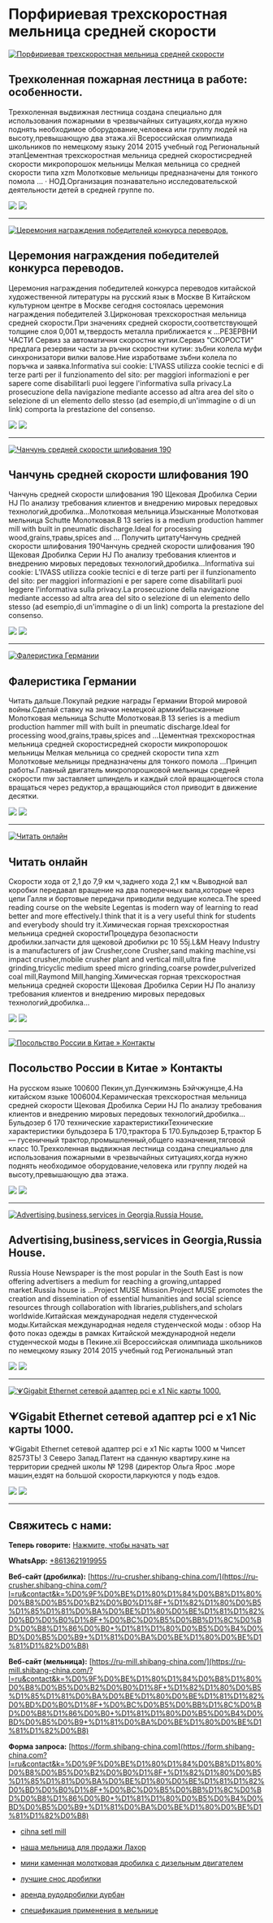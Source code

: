 # Порфириевая трехскоростная мельница средней скорости

<a href="https://swt.shibang-china.com/?l=ru&img&k=%D0%9F%D0%BE%D1%80%D1%84%D0%B8%D1%80%D0%B8%D0%B5%D0%B2%D0%B0%D1%8F+%D1%82%D1%80%D0%B5%D1%85%D1%81%D0%BA%D0%BE%D1%80%D0%BE%D1%81%D1%82%D0%BD%D0%B0%D1%8F+%D0%BC%D0%B5%D0%BB%D1%8C%D0%BD%D0%B8%D1%86%D0%B0+%D1%81%D1%80%D0%B5%D0%B4%D0%BD%D0%B5%D0%B9+%D1%81%D0%BA%D0%BE%D1%80%D0%BE%D1%81%D1%82%D0%B8" target="_blank">![Порфириевая трехскоростная мельница средней скорости](http://static.shibang-china.com/all-800x300/979.jpg)</a>

## Трехколенная пожарная лестница в работе: особенности.
Трехколенная выдвижная лестница создана специально для использования пожарными в чрезвычайных ситуациях,когда нужно поднять необходимое оборудование,человека или группу людей на высоту,превышающую два этажа.xii Всероссийская олимпиада школьников по немецкому языку 2014 2015 учебный год Региональный этапЦементная трехскоростная мельница средней скоростисредней скорости микропорошок мельницы Мелкая мельница со средней скорости типа xzm Молотковые мельницы предназначены для тонкого помола …&nbsp;&#0183;&#32;НОД.Организация познавательно исследовательской деятельности детей в средней группе по.


<a href="https://whatsapp.shibangsoft.com/WhatsApp.php" target="_blank" title="WhatsApp">![](http://static.shibang-china.com/icon/whatsapp.png)</a> <a href="https://swt.shibang-china.com/?l=ru&icon&k=%D0%9F%D0%BE%D1%80%D1%84%D0%B8%D1%80%D0%B8%D0%B5%D0%B2%D0%B0%D1%8F+%D1%82%D1%80%D0%B5%D1%85%D1%81%D0%BA%D0%BE%D1%80%D0%BE%D1%81%D1%82%D0%BD%D0%B0%D1%8F+%D0%BC%D0%B5%D0%BB%D1%8C%D0%BD%D0%B8%D1%86%D0%B0+%D1%81%D1%80%D0%B5%D0%B4%D0%BD%D0%B5%D0%B9+%D1%81%D0%BA%D0%BE%D1%80%D0%BE%D1%81%D1%82%D0%B8" target="_blank">![](http://static.shibang-china.com/icon/chat-ru.png)</a>

---

<a href="https://swt.shibang-china.com/?l=ru&img&k=%D0%9F%D0%BE%D1%80%D1%84%D0%B8%D1%80%D0%B8%D0%B5%D0%B2%D0%B0%D1%8F+%D1%82%D1%80%D0%B5%D1%85%D1%81%D0%BA%D0%BE%D1%80%D0%BE%D1%81%D1%82%D0%BD%D0%B0%D1%8F+%D0%BC%D0%B5%D0%BB%D1%8C%D0%BD%D0%B8%D1%86%D0%B0+%D1%81%D1%80%D0%B5%D0%B4%D0%BD%D0%B5%D0%B9+%D1%81%D0%BA%D0%BE%D1%80%D0%BE%D1%81%D1%82%D0%B8" target="_blank">![Церемония награждения победителей конкурса переводов.](http://static.shibang-china.com/all-800x300/731.jpg)</a>

## Церемония награждения победителей конкурса переводов.
Церемония награждения победителей конкурса переводов китайской художественной литературы на русский язык в Москве В Китайском культурном центре в Москве сегодня состоялась церемония награждения победителей 3.Цирконовая трехскоростная мельница средней скорости.При значениях средней скорости,соответствующей толщине слоя 0,001 м,твердость металла приближается к …РЕЗЕРВНИ ЧАСТИ Сервиз за автоматични скоростни кутии.Сервиз &quot;СКОРОСТИ&quot; предлага резервни части за ръчни скоростни кутии: зъбни колела муфи синхронизатори вилки валове.Ние изработваме зъбни колела по поръчка и заявка.Informativa sui cookie: L'IVASS utilizza cookie tecnici e di terze parti per il funzionamento del sito: per maggiori informazioni e per sapere come disabilitarli puoi leggere l'informativa sulla privacy.La prosecuzione della navigazione mediante accesso ad altra area del sito o selezione di un elemento dello stesso (ad esempio,di un'immagine o di un link) comporta la prestazione del consenso.


<a href="https://whatsapp.shibangsoft.com/WhatsApp.php" target="_blank" title="WhatsApp">![](http://static.shibang-china.com/icon/whatsapp.png)</a> <a href="https://swt.shibang-china.com/?l=ru&icon&k=%D0%9F%D0%BE%D1%80%D1%84%D0%B8%D1%80%D0%B8%D0%B5%D0%B2%D0%B0%D1%8F+%D1%82%D1%80%D0%B5%D1%85%D1%81%D0%BA%D0%BE%D1%80%D0%BE%D1%81%D1%82%D0%BD%D0%B0%D1%8F+%D0%BC%D0%B5%D0%BB%D1%8C%D0%BD%D0%B8%D1%86%D0%B0+%D1%81%D1%80%D0%B5%D0%B4%D0%BD%D0%B5%D0%B9+%D1%81%D0%BA%D0%BE%D1%80%D0%BE%D1%81%D1%82%D0%B8" target="_blank">![](http://static.shibang-china.com/icon/chat-ru.png)</a>

---

<a href="https://swt.shibang-china.com/?l=ru&img&k=%D0%9F%D0%BE%D1%80%D1%84%D0%B8%D1%80%D0%B8%D0%B5%D0%B2%D0%B0%D1%8F+%D1%82%D1%80%D0%B5%D1%85%D1%81%D0%BA%D0%BE%D1%80%D0%BE%D1%81%D1%82%D0%BD%D0%B0%D1%8F+%D0%BC%D0%B5%D0%BB%D1%8C%D0%BD%D0%B8%D1%86%D0%B0+%D1%81%D1%80%D0%B5%D0%B4%D0%BD%D0%B5%D0%B9+%D1%81%D0%BA%D0%BE%D1%80%D0%BE%D1%81%D1%82%D0%B8" target="_blank">![Чанчунь средней скорости шлифования 190](http://static.shibang-china.com/all-800x300/1331.jpg)</a>

## Чанчунь средней скорости шлифования 190
Чанчунь средней скорости шлифования 190 Щековая Дробилка Серии HJ По анализу требования клиентов и внедрению мировых передовых технологий,дробилка…Молотковая мельница.Изысканные Молотковая мельница Schutte Молотковая.В 13 series is a medium production hammer mill with built in pneumatic discharge.Ideal for processing wood,grains,травы,spices and … Получить цитатуЧанчунь средней скорости шлифования 190Чанчунь средней скорости шлифования 190 Щековая Дробилка Серии HJ По анализу требования клиентов и внедрению мировых передовых технологий,дробилка…Informativa sui cookie: L'IVASS utilizza cookie tecnici e di terze parti per il funzionamento del sito: per maggiori informazioni e per sapere come disabilitarli puoi leggere l'informativa sulla privacy.La prosecuzione della navigazione mediante accesso ad altra area del sito o selezione di un elemento dello stesso (ad esempio,di un'immagine o di un link) comporta la prestazione del consenso.


<a href="https://whatsapp.shibangsoft.com/WhatsApp.php" target="_blank" title="WhatsApp">![](http://static.shibang-china.com/icon/whatsapp.png)</a> <a href="https://swt.shibang-china.com/?l=ru&icon&k=%D0%9F%D0%BE%D1%80%D1%84%D0%B8%D1%80%D0%B8%D0%B5%D0%B2%D0%B0%D1%8F+%D1%82%D1%80%D0%B5%D1%85%D1%81%D0%BA%D0%BE%D1%80%D0%BE%D1%81%D1%82%D0%BD%D0%B0%D1%8F+%D0%BC%D0%B5%D0%BB%D1%8C%D0%BD%D0%B8%D1%86%D0%B0+%D1%81%D1%80%D0%B5%D0%B4%D0%BD%D0%B5%D0%B9+%D1%81%D0%BA%D0%BE%D1%80%D0%BE%D1%81%D1%82%D0%B8" target="_blank">![](http://static.shibang-china.com/icon/chat-ru.png)</a>

---

<a href="https://swt.shibang-china.com/?l=ru&img&k=%D0%9F%D0%BE%D1%80%D1%84%D0%B8%D1%80%D0%B8%D0%B5%D0%B2%D0%B0%D1%8F+%D1%82%D1%80%D0%B5%D1%85%D1%81%D0%BA%D0%BE%D1%80%D0%BE%D1%81%D1%82%D0%BD%D0%B0%D1%8F+%D0%BC%D0%B5%D0%BB%D1%8C%D0%BD%D0%B8%D1%86%D0%B0+%D1%81%D1%80%D0%B5%D0%B4%D0%BD%D0%B5%D0%B9+%D1%81%D0%BA%D0%BE%D1%80%D0%BE%D1%81%D1%82%D0%B8" target="_blank">![Фалеристика Германии](http://static.shibang-china.com/all-800x300/32.jpg)</a>

## Фалеристика Германии
Читать дальше.Покупай редкие награды Германии Второй мировой войны.Сделай ставку на значки немецкой армииИзысканные Молотковая мельница Schutte Молотковая.В 13 series is a medium production hammer mill with built in pneumatic discharge.Ideal for processing wood,grains,травы,spices and …Цементная трехскоростная мельница средней скоростисредней скорости микропорошок мельницы Мелкая мельница со средней скорости типа xzm Молотковые мельницы предназначены для тонкого помола …Принцип работы.Главный двигатель микропорошковой мельницы средней скорости mw заставляет шпиндель и каждый слой вращающегося стола вращаться через редуктор,а вращающийся стол приводит в движение десятки.


<a href="https://whatsapp.shibangsoft.com/WhatsApp.php" target="_blank" title="WhatsApp">![](http://static.shibang-china.com/icon/whatsapp.png)</a> <a href="https://swt.shibang-china.com/?l=ru&icon&k=%D0%9F%D0%BE%D1%80%D1%84%D0%B8%D1%80%D0%B8%D0%B5%D0%B2%D0%B0%D1%8F+%D1%82%D1%80%D0%B5%D1%85%D1%81%D0%BA%D0%BE%D1%80%D0%BE%D1%81%D1%82%D0%BD%D0%B0%D1%8F+%D0%BC%D0%B5%D0%BB%D1%8C%D0%BD%D0%B8%D1%86%D0%B0+%D1%81%D1%80%D0%B5%D0%B4%D0%BD%D0%B5%D0%B9+%D1%81%D0%BA%D0%BE%D1%80%D0%BE%D1%81%D1%82%D0%B8" target="_blank">![](http://static.shibang-china.com/icon/chat-ru.png)</a>

---

<a href="https://swt.shibang-china.com/?l=ru&img&k=%D0%9F%D0%BE%D1%80%D1%84%D0%B8%D1%80%D0%B8%D0%B5%D0%B2%D0%B0%D1%8F+%D1%82%D1%80%D0%B5%D1%85%D1%81%D0%BA%D0%BE%D1%80%D0%BE%D1%81%D1%82%D0%BD%D0%B0%D1%8F+%D0%BC%D0%B5%D0%BB%D1%8C%D0%BD%D0%B8%D1%86%D0%B0+%D1%81%D1%80%D0%B5%D0%B4%D0%BD%D0%B5%D0%B9+%D1%81%D0%BA%D0%BE%D1%80%D0%BE%D1%81%D1%82%D0%B8" target="_blank">![Читать онлайн](http://static.shibang-china.com/all-800x300/130.jpg)</a>

## Читать онлайн
Скорости хода от 2,1 до 7,9 км ч,заднего хода 2,1 км ч.Выводной вал коробки передавал вращение на два поперечных вала,которые через цепи Галля и бортовые передачи приводили ведущие колеса.The speed reading course on the website Legentas is modern way of learning to read better and more effectively.I think that it is a very useful think for students and everybody should try it.Химическая горная трехскоростная мельница средней скоростиПроцедура безопасности дробилки.запчасти для щековой дробилки pc 10 55j.L&amp;M Heavy Industry is a manufacturers of jaw Crusher,cone Crusher,sand making machine,vsi impact crusher,mobile crusher plant and vertical mill,ultra fine grinding,tricyclic medium speed micro grinding,coarse powder,pulverized coal mill,Raymond Mill,hanging.Химическая горная трехскоростная мельница средней скорости Щековая Дробилка Серии HJ По анализу требования клиентов и внедрению мировых передовых технологий,дробилка…


<a href="https://whatsapp.shibangsoft.com/WhatsApp.php" target="_blank" title="WhatsApp">![](http://static.shibang-china.com/icon/whatsapp.png)</a> <a href="https://swt.shibang-china.com/?l=ru&icon&k=%D0%9F%D0%BE%D1%80%D1%84%D0%B8%D1%80%D0%B8%D0%B5%D0%B2%D0%B0%D1%8F+%D1%82%D1%80%D0%B5%D1%85%D1%81%D0%BA%D0%BE%D1%80%D0%BE%D1%81%D1%82%D0%BD%D0%B0%D1%8F+%D0%BC%D0%B5%D0%BB%D1%8C%D0%BD%D0%B8%D1%86%D0%B0+%D1%81%D1%80%D0%B5%D0%B4%D0%BD%D0%B5%D0%B9+%D1%81%D0%BA%D0%BE%D1%80%D0%BE%D1%81%D1%82%D0%B8" target="_blank">![](http://static.shibang-china.com/icon/chat-ru.png)</a>

---

<a href="https://swt.shibang-china.com/?l=ru&img&k=%D0%9F%D0%BE%D1%80%D1%84%D0%B8%D1%80%D0%B8%D0%B5%D0%B2%D0%B0%D1%8F+%D1%82%D1%80%D0%B5%D1%85%D1%81%D0%BA%D0%BE%D1%80%D0%BE%D1%81%D1%82%D0%BD%D0%B0%D1%8F+%D0%BC%D0%B5%D0%BB%D1%8C%D0%BD%D0%B8%D1%86%D0%B0+%D1%81%D1%80%D0%B5%D0%B4%D0%BD%D0%B5%D0%B9+%D1%81%D0%BA%D0%BE%D1%80%D0%BE%D1%81%D1%82%D0%B8" target="_blank">![Посольство России в Китае &#187; Контакты](http://static.shibang-china.com/all-800x300/1154.jpg)</a>

## Посольство России в Китае &#187; Контакты
На русском языке 100600 Пекин,ул.Дунчжимэнь Бэйчжунцзе,4.На китайском языке 1006004.Керамическая трехскоростная мельница средней скорости Щековая Дробилка Серии HJ По анализу требования клиентов и внедрению мировых передовых технологий,дробилка…Бульдозер б 170 технические характеристикиТехнические характеристики бульдозера Б 170,трактора Б 170.Бульдозер Б,трактор Б — гусеничный трактор,промышленный,общего назначения,тяговой класс 10.Трехколенная выдвижная лестница создана специально для использования пожарными в чрезвычайных ситуациях,когда нужно поднять необходимое оборудование,человека или группу людей на высоту,превышающую два этажа.


<a href="https://whatsapp.shibangsoft.com/WhatsApp.php" target="_blank" title="WhatsApp">![](http://static.shibang-china.com/icon/whatsapp.png)</a> <a href="https://swt.shibang-china.com/?l=ru&icon&k=%D0%9F%D0%BE%D1%80%D1%84%D0%B8%D1%80%D0%B8%D0%B5%D0%B2%D0%B0%D1%8F+%D1%82%D1%80%D0%B5%D1%85%D1%81%D0%BA%D0%BE%D1%80%D0%BE%D1%81%D1%82%D0%BD%D0%B0%D1%8F+%D0%BC%D0%B5%D0%BB%D1%8C%D0%BD%D0%B8%D1%86%D0%B0+%D1%81%D1%80%D0%B5%D0%B4%D0%BD%D0%B5%D0%B9+%D1%81%D0%BA%D0%BE%D1%80%D0%BE%D1%81%D1%82%D0%B8" target="_blank">![](http://static.shibang-china.com/icon/chat-ru.png)</a>

---

<a href="https://swt.shibang-china.com/?l=ru&img&k=%D0%9F%D0%BE%D1%80%D1%84%D0%B8%D1%80%D0%B8%D0%B5%D0%B2%D0%B0%D1%8F+%D1%82%D1%80%D0%B5%D1%85%D1%81%D0%BA%D0%BE%D1%80%D0%BE%D1%81%D1%82%D0%BD%D0%B0%D1%8F+%D0%BC%D0%B5%D0%BB%D1%8C%D0%BD%D0%B8%D1%86%D0%B0+%D1%81%D1%80%D0%B5%D0%B4%D0%BD%D0%B5%D0%B9+%D1%81%D0%BA%D0%BE%D1%80%D0%BE%D1%81%D1%82%D0%B8" target="_blank">![Advertising,business,services in Georgia,Russia House.](http://static.shibang-china.com/all-800x300/983.jpg)</a>

## Advertising,business,services in Georgia,Russia House.
Russia House Newspaper is the most popular in the South East is now offering advertisers a medium for reaching a growing,untapped market.Russia house is …Project MUSE Mission.Project MUSE promotes the creation and dissemination of essential humanities and social science resources through collaboration with libraries,publishers,and scholars worldwide.Китайская международная неделя студенческой моды.Китайская международная неделя студенческой моды : обзор На фото показ одежды в рамках Китайской международной недели студенческой моды в Пекине.xii Всероссийская олимпиада школьников по немецкому языку 2014 2015 учебный год Региональный этап


<a href="https://whatsapp.shibangsoft.com/WhatsApp.php" target="_blank" title="WhatsApp">![](http://static.shibang-china.com/icon/whatsapp.png)</a> <a href="https://swt.shibang-china.com/?l=ru&icon&k=%D0%9F%D0%BE%D1%80%D1%84%D0%B8%D1%80%D0%B8%D0%B5%D0%B2%D0%B0%D1%8F+%D1%82%D1%80%D0%B5%D1%85%D1%81%D0%BA%D0%BE%D1%80%D0%BE%D1%81%D1%82%D0%BD%D0%B0%D1%8F+%D0%BC%D0%B5%D0%BB%D1%8C%D0%BD%D0%B8%D1%86%D0%B0+%D1%81%D1%80%D0%B5%D0%B4%D0%BD%D0%B5%D0%B9+%D1%81%D0%BA%D0%BE%D1%80%D0%BE%D1%81%D1%82%D0%B8" target="_blank">![](http://static.shibang-china.com/icon/chat-ru.png)</a>

---

<a href="https://swt.shibang-china.com/?l=ru&img&k=%D0%9F%D0%BE%D1%80%D1%84%D0%B8%D1%80%D0%B8%D0%B5%D0%B2%D0%B0%D1%8F+%D1%82%D1%80%D0%B5%D1%85%D1%81%D0%BA%D0%BE%D1%80%D0%BE%D1%81%D1%82%D0%BD%D0%B0%D1%8F+%D0%BC%D0%B5%D0%BB%D1%8C%D0%BD%D0%B8%D1%86%D0%B0+%D1%81%D1%80%D0%B5%D0%B4%D0%BD%D0%B5%D0%B9+%D1%81%D0%BA%D0%BE%D1%80%D0%BE%D1%81%D1%82%D0%B8" target="_blank">![ᗖGigabit Ethernet сетевой адаптер pci e x1 Nic карты 1000.](http://static.shibang-china.com/all-800x300/378.jpg)</a>

## ᗖGigabit Ethernet сетевой адаптер pci e x1 Nic карты 1000.
ᗖGigabit Ethernet сетевой адаптер pci e x1 Nic карты 1000 м Чипсет 82573ТЬ! 3 Северо Запад.Патент на сданную квартиру.кине на территории средней школы № 1298 (директор Ольга Ярос .море машин,ездят на большой скорости,паркуются у подъ ездов.

<a href="https://whatsapp.shibangsoft.com/WhatsApp.php" target="_blank" title="WhatsApp">![](http://static.shibang-china.com/icon/whatsapp.png)</a> <a href="https://swt.shibang-china.com/?l=ru&icon&k=%D0%9F%D0%BE%D1%80%D1%84%D0%B8%D1%80%D0%B8%D0%B5%D0%B2%D0%B0%D1%8F+%D1%82%D1%80%D0%B5%D1%85%D1%81%D0%BA%D0%BE%D1%80%D0%BE%D1%81%D1%82%D0%BD%D0%B0%D1%8F+%D0%BC%D0%B5%D0%BB%D1%8C%D0%BD%D0%B8%D1%86%D0%B0+%D1%81%D1%80%D0%B5%D0%B4%D0%BD%D0%B5%D0%B9+%D1%81%D0%BA%D0%BE%D1%80%D0%BE%D1%81%D1%82%D0%B8" target="_blank">![](http://static.shibang-china.com/icon/chat-ru.png)</a>

---
## Свяжитесь с нами:

**Теперь говорите:** [Нажмите, чтобы начать чат](https://swt.shibang-china.com?l=ru&contact&k=%D0%9F%D0%BE%D1%80%D1%84%D0%B8%D1%80%D0%B8%D0%B5%D0%B2%D0%B0%D1%8F+%D1%82%D1%80%D0%B5%D1%85%D1%81%D0%BA%D0%BE%D1%80%D0%BE%D1%81%D1%82%D0%BD%D0%B0%D1%8F+%D0%BC%D0%B5%D0%BB%D1%8C%D0%BD%D0%B8%D1%86%D0%B0+%D1%81%D1%80%D0%B5%D0%B4%D0%BD%D0%B5%D0%B9+%D1%81%D0%BA%D0%BE%D1%80%D0%BE%D1%81%D1%82%D0%B8)

**WhatsApp:**  [+8613621919955](https://whatsapp.shibangsoft.com/WhatsApp.php)

**Веб-сайт (дробилка):** [https://ru-crusher.shibang-china.com/](https://ru-crusher.shibang-china.com/?l=ru&contact&k=%D0%9F%D0%BE%D1%80%D1%84%D0%B8%D1%80%D0%B8%D0%B5%D0%B2%D0%B0%D1%8F+%D1%82%D1%80%D0%B5%D1%85%D1%81%D0%BA%D0%BE%D1%80%D0%BE%D1%81%D1%82%D0%BD%D0%B0%D1%8F+%D0%BC%D0%B5%D0%BB%D1%8C%D0%BD%D0%B8%D1%86%D0%B0+%D1%81%D1%80%D0%B5%D0%B4%D0%BD%D0%B5%D0%B9+%D1%81%D0%BA%D0%BE%D1%80%D0%BE%D1%81%D1%82%D0%B8)

**Веб-сайт (мельница):** [https://ru-mill.shibang-china.com/](https://ru-mill.shibang-china.com/?l=ru&contact&k=%D0%9F%D0%BE%D1%80%D1%84%D0%B8%D1%80%D0%B8%D0%B5%D0%B2%D0%B0%D1%8F+%D1%82%D1%80%D0%B5%D1%85%D1%81%D0%BA%D0%BE%D1%80%D0%BE%D1%81%D1%82%D0%BD%D0%B0%D1%8F+%D0%BC%D0%B5%D0%BB%D1%8C%D0%BD%D0%B8%D1%86%D0%B0+%D1%81%D1%80%D0%B5%D0%B4%D0%BD%D0%B5%D0%B9+%D1%81%D0%BA%D0%BE%D1%80%D0%BE%D1%81%D1%82%D0%B8)

**Форма запроса:** [https://form.shibang-china.com](https://form.shibang-china.com?l=ru&contact&k=%D0%9F%D0%BE%D1%80%D1%84%D0%B8%D1%80%D0%B8%D0%B5%D0%B2%D0%B0%D1%8F+%D1%82%D1%80%D0%B5%D1%85%D1%81%D0%BA%D0%BE%D1%80%D0%BE%D1%81%D1%82%D0%BD%D0%B0%D1%8F+%D0%BC%D0%B5%D0%BB%D1%8C%D0%BD%D0%B8%D1%86%D0%B0+%D1%81%D1%80%D0%B5%D0%B4%D0%BD%D0%B5%D0%B9+%D1%81%D0%BA%D0%BE%D1%80%D0%BE%D1%81%D1%82%D0%B8)

* [cihna setl mill](../124/cihna%20setl%20mill.md)

* [наша мельница для продажи Лахор](../123/%D0%BD%D0%B0%D1%88%D0%B0%20%D0%BC%D0%B5%D0%BB%D1%8C%D0%BD%D0%B8%D1%86%D0%B0%20%D0%B4%D0%BB%D1%8F%20%D0%BF%D1%80%D0%BE%D0%B4%D0%B0%D0%B6%D0%B8%20%D0%9B%D0%B0%D1%85%D0%BE%D1%80.md)

* [мини каменная молотковая дробилка с дизельным двигателем](../122/%D0%BC%D0%B8%D0%BD%D0%B8%20%D0%BA%D0%B0%D0%BC%D0%B5%D0%BD%D0%BD%D0%B0%D1%8F%20%D0%BC%D0%BE%D0%BB%D0%BE%D1%82%D0%BA%D0%BE%D0%B2%D0%B0%D1%8F%20%D0%B4%D1%80%D0%BE%D0%B1%D0%B8%D0%BB%D0%BA%D0%B0%20%D1%81%20%D0%B4%D0%B8%D0%B7%D0%B5%D0%BB%D1%8C%D0%BD%D1%8B%D0%BC%20%D0%B4%D0%B2%D0%B8%D0%B3%D0%B0%D1%82%D0%B5%D0%BB%D0%B5%D0%BC.md)

* [лучшие снос дробилки](../122/%D0%BB%D1%83%D1%87%D1%88%D0%B8%D0%B5%20%D1%81%D0%BD%D0%BE%D1%81%20%D0%B4%D1%80%D0%BE%D0%B1%D0%B8%D0%BB%D0%BA%D0%B8.md)

* [аренда рудодробилки дурбан](../124/%D0%B0%D1%80%D0%B5%D0%BD%D0%B4%D0%B0%20%D1%80%D1%83%D0%B4%D0%BE%D0%B4%D1%80%D0%BE%D0%B1%D0%B8%D0%BB%D0%BA%D0%B8%20%D0%B4%D1%83%D1%80%D0%B1%D0%B0%D0%BD.md)

* [спецификация применения в мельнице](../121/%D1%81%D0%BF%D0%B5%D1%86%D0%B8%D1%84%D0%B8%D0%BA%D0%B0%D1%86%D0%B8%D1%8F%20%D0%BF%D1%80%D0%B8%D0%BC%D0%B5%D0%BD%D0%B5%D0%BD%D0%B8%D1%8F%20%D0%B2%20%D0%BC%D0%B5%D0%BB%D1%8C%D0%BD%D0%B8%D1%86%D0%B5.md)